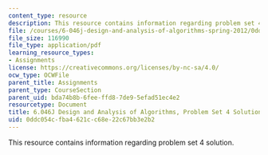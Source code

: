 ```yaml
---
content_type: resource
description: This resource contains information regarding problem set 4 solution.
file: /courses/6-046j-design-and-analysis-of-algorithms-spring-2012/0ddc054cfba4621cc68e22c67bb3e2b2_MIT6_046JS12_ps4_sol.pdf
file_size: 116990
file_type: application/pdf
learning_resource_types:
- Assignments
license: https://creativecommons.org/licenses/by-nc-sa/4.0/
ocw_type: OCWFile
parent_title: Assignments
parent_type: CourseSection
parent_uid: bda74b8b-6fee-ffd8-7de9-5efad51ec4e2
resourcetype: Document
title: 6.046J Design and Analysis of Algorithms, Problem Set 4 Solutions
uid: 0ddc054c-fba4-621c-c68e-22c67bb3e2b2
---
```

This resource contains information regarding problem set 4 solution.